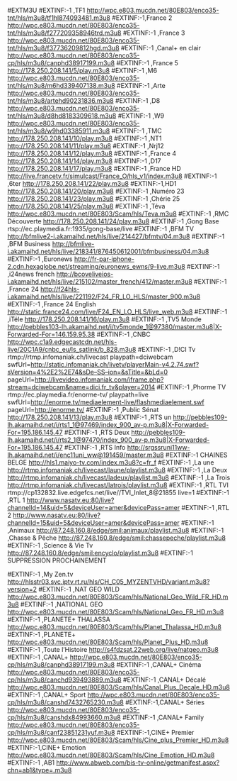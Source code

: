 #EXTM3U
#EXTINF:-1 ,TF1
http://wpc.e803.mucdn.net/80E803/enco35-tnt/hls/m3u8/tf1hl874093481.m3u8
#EXTINF:-1,France 2
http://wpc.e803.mucdn.net/80E803/enco35-tnt/hls/m3u8/f277209358946trd.m3u8
#EXTINF:-1 ,France 3
http://wpc.e803.mucdn.net/80E803/enco35-tnt/hls/m3u8/f37736209812hgd.m3u8
#EXTINF:-1 ,Canal+ en clair
http://wpc.e803.mucdn.net/80E803/enco35-cp/hls/m3u8/canphd38917199.m3u8
#EXTINF:-1 ,France 5
http://178.250.208.141/5/play.m3u8
#EXTINF:-1 ,M6
http://wpc.e803.mucdn.net/80E803/enco35-tnt/hls/m3u8/m6hd339407138.m3u8
#EXTINF:-1 ,Arte
http://wpc.e803.mucdn.net/80E803/enco35-tnt/hls/m3u8/artehd90231836.m3u8
#EXTINF:-1 ,D8
http://wpc.e803.mucdn.net/80E803/enco35-tnt/hls/m3u8/d8hd8183309618.m3u8
#EXTINF:-1 ,W9
http://wpc.e803.mucdn.net/80E803/enco35-tnt/hls/m3u8/w9hd03385911.m3u8
#EXTINF:-1 ,TMC
http://178.250.208.141/10/play.m3u8
#EXTINF:-1 ,NT1
http://178.250.208.141/11/play.m3u8
#EXTINF:-1 ,Nrj12
http://178.250.208.141/12/play.m3u8
#EXTINF:-1 ,France 4
http://178.250.208.141/14/play.m3u8
#EXTINF:-1 ,D17
http://178.250.208.141/17/play.m3u8
#EXTINF:-1 ,France HD
http://live.francetv.fr/simulcast/France_O/hls_v1/index.m3u8
#EXTINF:-1 ,6ter
http://178.250.208.141/22/play.m3u8
#EXTINF:-1,HD1
http://178.250.208.141/20/play.m3u8
#EXTINF:-1 ,Numéro 23
http://178.250.208.141/23/play.m3u8
#EXTINF:-1 ,Chérie 25
http://178.250.208.141/25/play.m3u8
#EXTINF:-1 ,Téva
http://wpc.e803.mucdn.net/80E803/Scam/hls/Teva.m3u8
#EXTINF:-1 ,RMC Découverte
http://178.250.208.141/24/play.m3u8
#EXTINF:-1 ,Gong Base
rtsp://ec.playmedia.fr:1935/gong-base/live
#EXTINF:-1 ,BFM TV
http://bfmlive2-i.akamaihd.net/hls/live/214427/bfmtv/04.m3u8
#EXTINF:-1 ,BFM Business
http://bfmlive-i.akamaihd.net/hls/live/218341/876450612001/bfmbusiness/04.m3u8
#EXTINF:-1 ,Euronews
http://fr-par-iphone-2.cdn.hexaglobe.net/streaming/euronews_ewns/9-live.m3u8
#EXTINF:-1 ,i24news french
http://bcoveliveios-i.akamaihd.net/hls/live/215102/master_french/412/master.m3u8
#EXTINF:-1 ,France 24
http://f24hls-i.akamaihd.net/hls/live/221192/F24_FR_LO_HLS/master_900.m3u8
#EXTINF:-1 ,France 24 English
http://static.france24.com/live/F24_EN_LO_HLS/live_web.m3u8
#EXTINF:-1 ,iTéle
http://178.250.208.141/16/play.m3u8
#EXTINF:-1 ,TV5 Monde
http://pebbles103-lh.akamaihd.net/i/tv5monde_1@97380/master.m3u8|X-Forwarded-For=146.159.95.38
#EXTINF:-1 ,CNBC
http://wpc.c1a9.edgecastcdn.net/hls-live/20C1A9/cnbc_eu/ls_satlink/b_828.m3u8
#EXTINF:-1 ,D!CI Tv
rtmp://rtmp.infomaniak.ch/livecast playpath=dciwebcam swfUrl=http://static.infomaniak.ch/livetv/playerMain-v4.2.74.swf?sVersion=4%2E2%2E74&sDe–SS–ion=&sTitle=&bLd=0 pageUrl=http://livevideo.infomaniak.com/iframe.php?stream=dciwebcam&name=dici.fr_tv&player=2014
#EXTINF:-1 ,Phorme TV
rtmp://ec.playmedia.fr/enorme-tv/ playpath=live swfUrl=http://enorme.tv/mediaelement-live/flashmediaelement.swf pageUrl=http://enorme.tv/
#EXTINF:-1 ,Public Sénat
http://178.250.208.141/13/play.m3u8
#EXTINF:-1 ,RTS un
http://pebbles109-lh.akamaihd.net/i/rts1_1@97469/index_900_av-p.m3u8|X-Forwarded-For=195.186.145.47
#EXTINF:-1 ,RTS Deux
http://pebbles109-lh.akamaihd.net/i/rts2_1@97470/index_900_av-p.m3u8|X-Forwarded-For=195.186.145.47
#EXTINF:-1 ,RTS Info
http://srgssruni11ww-lh.akamaihd.net/i/enc11uni_ww@191459/master.m3u8
#EXTINF:-1 CHAINES BELGE
http://hls1.maiyo-tv.com/index.m3u8?c=fr_f
#EXTINF:-1 ,La une
http://rtmp.infomaniak.ch/livecast/laune/playlist.m3u8
#EXTINF:-1 ,La Deux
http://rtmp.infomaniak.ch/livecast/ladeux/playlist.m3u8
#EXTINF:-1 ,La Trois
http://rtmp.infomaniak.ch/livecast/latrois/playlist.m3u8
#EXTINF:-1 ,RTL TVI
rtmp://cp132832.live.edgefcs.net/live//TVI_Inlet_8@21855 live=1
#EXTINF:-1 ,RTL 1
http://www.nasatv.eu:80/live?channelId=14&uid=5&deviceUser=amer&devicePass=amer
#EXTINF:-1 ,RTL 2
http://www.nasatv.eu:80/live?channelId=15&uid=5&deviceUser=amer&devicePass=amer
#EXTINF:-1 ,Animaux
http://87.248.160.8/edge/smil:animaux/playlist.m3u8
#EXTINF:-1 ,Chasse & Pêche
http://87.248.160.8/edge/smil:chassepeche/playlist.m3u8
#EXTINF:-1 ,Science & Vie Tv
http://87.248.160.8/edge/smil:encyclo/playlist.m3u8
#EXTINF:-1 SUPPRESSION PROCHAINEMENT

#EXTINF:-1 ,My Zen.tv
http://hlsstr03.svc.iptv.rt.ru/hls/CH_C05_MYZENTVHD/variant.m3u8?version=2
#EXTINF:-1 ,NAT GEO WILD
http://wpc.e803.mucdn.net/80E803/Scam/hls/National_Geo_Wild_FR_HD.m3u8
#EXTINF:-1 ,NATIONAL GEO
http://wpc.e803.mucdn.net/80E803/Scam/hls/National_Geo_FR_HD.m3u8
#EXTINF:-1 ,PLANETE+ THALASSA
http://wpc.e803.mucdn.net/80E803/Scam/hls/Planet_Thalassa_HD.m3u8
#EXTINF:-1 ,PLANETE+
http://wpc.e803.mucdn.net/80E803/Scam/hls/Planet_Plus_HD.m3u8
#EXTINF:-1 ,Toute l’Histoire
http://s4fdzsat.22web.org/live/natgeo.m3u8
#EXTINF:-1 ,CANAL+
http://wpc.e803.mucdn.net/80E803/enco35-cp/hls/m3u8/canphd38917199.m3u8
#EXTINF:-1 ,CANAL+ Cinéma
http://wpc.e803.mucdn.net/80E803/enco35-cp/hls/m3u8/canchd939493889.m3u8
#EXTINF:-1 ,CANAL+ Décalé
http://wpc.e803.mucdn.net/80E803/Scam/hls/Canal_Plus_Decale_HD.m3u8
#EXTINF:-1 ,CANAL+ Sport
http://wpc.e803.mucdn.net/80E803/enco35-cp/hls/m3u8/canshd7432765230.m3u8
#EXTINF:-1,CANAL+ Séries
http://wpc.e803.mucdn.net/80E803/enco35-cp/hls/m3u8/canshdx84993660.m3u8
#EXTINF:-1 ,CANAL+ Family
http://wpc.e803.mucdn.net/80E803/enco35-cp/hls/m3u8/canf23851231yuf.m3u8
#EXTINF:-1,CINE+ Premier
http://wpc.e803.mucdn.net/80E803/Scam/hls/Cine_plus_Premier_HD.m3u8
#EXTINF:-1,CINE+ Emotion
http://wpc.e803.mucdn.net/80E803/Scam/hls/Cine_Emotion_HD.m3u8
#EXTINF:-1 ,AB1
http://www.abweb.com/bis-tv-online/getmanifest.aspx?chn=ab1&type=.m3u8
